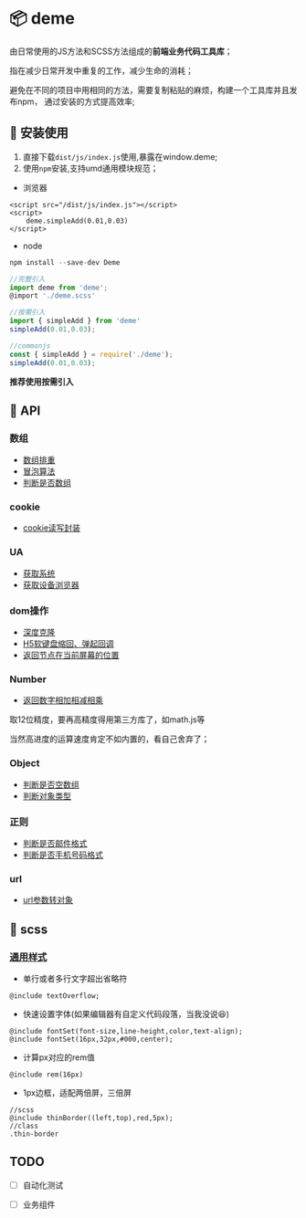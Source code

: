 # :package: deme 

由日常使用的JS方法和SCSS方法组成的**前端业务代码工具库**；

指在减少日常开发中重复的工作，减少生命的消耗；

避免在不同的项目中用相同的方法，需要复制粘贴的麻烦，构建一个工具库并且发布npm， 通过安装的方式提高效率;

## :hammer: 安装使用

1. 直接下载`dist/js/index.js`使用,暴露在window.deme;
2. 使用`npm`安装,支持umd通用模块规范；

- 浏览器
```
<script src="/dist/js/index.js"></script>
<script>
    deme.simpleAdd(0.01,0.03)
</script>
```

- node

``` javascript
npm install --save-dev Deme

//完整引入
import deme from 'deme';
@import './deme.scss'

//按需引入 
import { simpleAdd } from 'deme'
simpleAdd(0.01,0.03);

//commonjs
const { simpleAdd } = require('./deme');
simpleAdd(0.01,0.03);
```

**推荐使用按需引入**

## :wrench: API

### 数组

- [数组排重](https://github.com/changeLong/deme/blob/master/src/module/array/unique.js)
- [冒泡算法](https://github.com/changeLong/deme/blob/master/src/module/array/bubbleSort.js)
- [判断是否数组](https://github.com/changeLong/deme/blob/master/src/module/array/isArray.js)

### cookie

- [cookie读写封装](https://github.com/changeLong/deme/blob/master/src/module/Cookie/Cookie.js)

### UA

- [获取系统](https://github.com/changeLong/deme/blob/master/src/module/device/getOs.js)
- [获取设备浏览器](https://github.com/changeLong/deme/blob/master/src/module/device/UA.js)

### dom操作

- [深度克隆](https://github.com/changeLong/deme/blob/master/src/module/dom/deepClone.js)
- [H5软键盘缩回、弹起回调](https://github.com/changeLong/deme/blob/master/src/module/dom/keyBoard.js)
- [返回节点在当前屏幕的位置](https://github.com/changeLong/deme/blob/master/src/module/dom/offset.js)

### Number

- [返回数字相加相减相乘](https://github.com/changeLong/deme/blob/master/src/module/handleNum/handleNum.js)

取12位精度，要再高精度得用第三方库了，如math.js等

当然高进度的运算速度肯定不如内置的，看自己舍弃了；

### Object

- [判断是否空数组](https://github.com/changeLong/deme/blob/master/src/module/object/isEmptyObject.js)
- [判断对象类型](https://github.com/changeLong/deme/blob/master/src/module/object/cheakTypeObject.js)

### 正则

- [判断是否邮件格式](https://github.com/changeLong/deme/blob/master/src/module/Regexp/testMail.js)
- [判断是否手机号码格式](https://github.com/changeLong/deme/blob/master/src/module/Regexp/testTel.js)

### url

- [url参数转对象](https://github.com/changeLong/deme/blob/master/src/module/url/getSearchData.js)

## :art: scss 

### [通用样式](https://github.com/changeLong/deme/blob/master/src/css/common.scss)

- 单行或者多行文字超出省略符
```
@include textOverflow;
```
- 快速设置字体(如果编辑器有自定义代码段落，当我没说:satisfied:)
```
@include fontSet(font-size,line-height,color,text-align);
@include fontSet(16px,32px,#000,center);
```
- 计算px对应的rem值
```
@include rem(16px)
```
- 1px边框，适配两倍屏，三倍屏
```
//scss
@include thinBorder((left,top),red,5px);
//class
.thin-border
```


## TODO

- [ ] 自动化测试
- [ ] 业务组件





